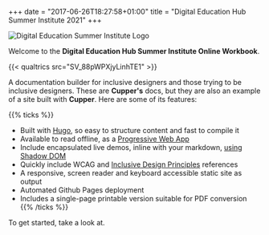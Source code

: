 +++
date = "2017-06-26T18:27:58+01:00"
title = "Digital Education Hub Summer Institute 2021"
+++

![Digital Education Summer Institute Logo](/images/dehsi2021.png)

Welcome to the **Digital Education Hub Summer Institute Online Workbook**.

{{< qualtrics src="SV_88pWPXjyLinhTE1" >}}

A documentation builder for inclusive designers and those trying to be inclusive designers. These are **Cupper's** docs, but they are also an example of a site built with **Cupper**. Here are some of its features:

{{% ticks %}}
* Built with [Hugo](https://gohugo.io/), so easy to structure content and fast to compile it
* Available to read offline, as a [Progressive Web App](https://developers.google.com/web/progressive-web-apps/)
* Include encapsulated live demos, inline with your markdown, [using Shadow DOM](https://www.smashingmagazine.com/2017/07/pattern-libraries-in-markdown/)
* Quickly include WCAG and [Inclusive Design Principles](http://inclusivedesignprinciples.org/) references
* A responsive, screen reader and keyboard accessible static site as output
* Automated Github Pages deployment
* Includes a single-page printable version suitable for PDF conversion
{{% /ticks %}}

To get started, take a look at.
